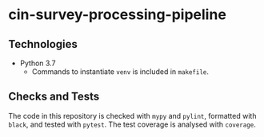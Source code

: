 # cin-survey-processing-pipeline

## Technologies

- Python 3.7
  - Commands to instantiate `venv` is included in `makefile`.

## Checks and Tests

The code in this repository is checked with `mypy` and `pylint`, formatted with `black`, and tested with `pytest`. The test coverage is analysed with `coverage`.
